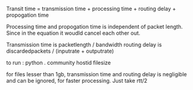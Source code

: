 Transit time = transmission time + processing time + routing delay + propogation time

Processing time and propogation time is independent of packet length. Since in the equation it woudld cancel each other out.

Transmission time is packetlength / bandwidth
routing delay is discardedpackets / (inputrate + outputrate)

to run : 
python . community hostid filesize

for files lesser than 1gb, transmission time and routing delay is negligible and can be ignored, for faster processing. Just take rtt/2
